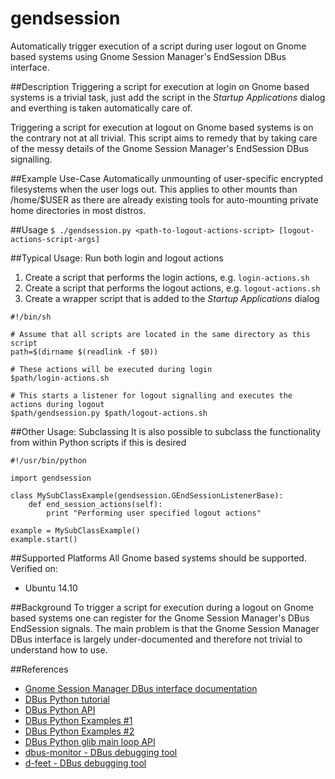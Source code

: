 # gendsession
Automatically trigger execution of a script during user logout on Gnome based systems using Gnome Session Manager's EndSession DBus interface.

##Description
Triggering a script for execution at login on Gnome based systems is a trivial task, just add the script in the *Startup Applications* dialog and everthing is taken automatically care of.

Triggering a script for execution at logout on Gnome based systems is on the contrary not at all trivial. This script aims to remedy that by taking care of the messy details of the Gnome Session Manager's EndSession DBus signalling.

##Example Use-Case
Automatically unmounting of user-specific encrypted filesystems when the user logs out. This applies to other mounts than /home/$USER as there are already existing tools for auto-mounting private home directories in most distros.

##Usage
`$ ./gendsession.py <path-to-logout-actions-script> [logout-actions-script-args]`

##Typical Usage: Run both login and logout actions
1. Create a script that performs the login actions, e.g. `login-actions.sh`
2. Create a script that performs the logout actions, e.g. `logout-actions.sh`
3. Create a wrapper script that is added to the *Startup Applications* dialog
```
#!/bin/sh

# Assume that all scripts are located in the same directory as this script
path=$(dirname $(readlink -f $0))

# These actions will be executed during login
$path/login-actions.sh

# This starts a listener for logout signalling and executes the actions during logout
$path/gendsession.py $path/logout-actions.sh
```

##Other Usage: Subclassing
It is also possible to subclass the functionality from within Python scripts if this is desired
```
#!/usr/bin/python

import gendsession

class MySubClassExample(gendsession.GEndSessionListenerBase):
    def end_session_actions(self):
        print "Performing user specified logout actions"

example = MySubClassExample()
example.start()
```

##Supported Platforms
All Gnome based systems should be supported. Verified on:
* Ubuntu 14.10

##Background
To trigger a script for execution during a logout on Gnome based systems one can register for the Gnome Session Manager's DBus EndSession signals. The main problem is that the Gnome Session Manager DBus interface is largely under-documented and therefore not trivial to understand how to use.

##References
* [Gnome Session Manager DBus interface documentation](https://people.gnome.org/~mccann/gnome-session/docs/gnome-session.html)
* [DBus Python tutorial](http://dbus.freedesktop.org/doc/dbus-python/doc/tutorial.html)
* [DBus Python API](http://dbus.freedesktop.org/doc/dbus-python/api/)
* [DBus Python Examples #1](https://wiki.python.org/moin/DbusExamples)
* [DBus Python Examples #2](http://en.wikibooks.org/wiki/Python_Programming/Dbus)
* [DBus Python glib main loop API](https://developer.gnome.org/pygobject/2.26/class-glibmainloop.html)
* [dbus-monitor - DBus debugging tool](http://dbus.freedesktop.org/doc/dbus-monitor.1.html)
* [d-feet - DBus debugging tool](https://launchpad.net/ubuntu/+source/d-feet)
